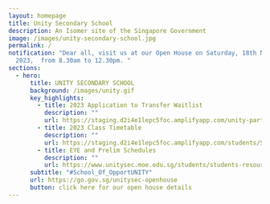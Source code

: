 ```yaml
---
layout: homepage
title: Unity Secondary School
description: An Isomer site of the Singapore Government
image: /images/unity-secondary-school.jpg
permalink: /
notification: "Dear all, visit us at our Open House on Saturday, 18th November
  2023,  from 8.30am to 12.30pm. "
sections:
  - hero:
      title: UNITY SECONDARY SCHOOL
      background: /images/unity.gif
      key_highlights:
        - title: 2023 Application to Transfer Waitlist
          description: ""
          url: https://staging.d2i4e1lepc5foc.amplifyapp.com/unity-partners/Parents/2023-application-to-transfer-waitlist/
        - title: 2023 Class Timetable
          description: ""
          url: https://staging.d2i4e1lepc5foc.amplifyapp.com/students/Students-Resources/2023timetable/
        - title: EYE and Prelim Schedules
          description: ""
          url: https://www.unitysec.moe.edu.sg/students/students-resources/2023-eye-and-prelim-timetables/
      subtitle: "#School_Of_OpportUNITY"
      url: https://go.gov.sg/unitysec-openhouse
      button: click here for our open house details
---
```

